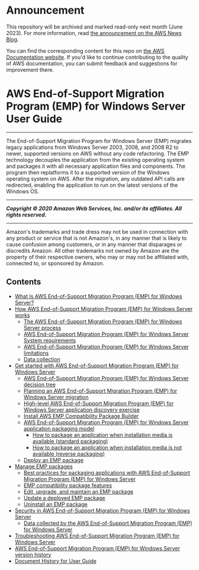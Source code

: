 # Announcement

This repository will be archived and marked read-only next month (June 2023). For more information, read [the announcement on the AWS News Blog](https://aws.amazon.com/blogs/aws/retiring-the-aws-documentation-on-github/).

You can find the corresponding content for this repo on [the AWS Documentation website](https://docs.aws.amazon.com/emp/latest/userguide). If you'd like to continue contributing to the quality of AWS documentation, you can submit feedback and suggestions for improvement there.

# AWS End-of-Support Migration Program (EMP) for Windows Server User Guide
-----

The End-of-Support Migration Program for Windows Server (EMP) migrates legacy applications from Windows Server 2003, 2008, and 2008 R2 to newer, supported versions on AWS without any code refactoring. The EMP technology decouples the application from the existing operating system and packages it with all necessary application files and components. The program then replatforms it to a supported version of the Windows operating system on AWS. After the migration, any outdated API calls are redirected, enabling the application to run on the latest versions of the Windows OS.


-----
*****Copyright &copy; 2020 Amazon Web Services, Inc. and/or its affiliates. All rights reserved.*****

-----
Amazon's trademarks and trade dress may not be used in 
     connection with any product or service that is not Amazon's, 
     in any manner that is likely to cause confusion among customers, 
     or in any manner that disparages or discredits Amazon. All other 
     trademarks not owned by Amazon are the property of their respective
     owners, who may or may not be affiliated with, connected to, or 
     sponsored by Amazon.



## Contents
+ [What Is AWS End-of-Support Migration Program (EMP) for Windows Server?](doc_source/emp-what-is.md)
+ [How AWS End-of-Support Migration Program (EMP) for Windows Server works](doc_source/emp-how-it-works.md)
   + [The AWS End-of-Support Migration Program (EMP) for Windows Server process](doc_source/emp-steps.md)
   + [AWS End-of-Support Migration Program (EMP) for Windows Server System requirements](doc_source/emp-supported-os.md)
   + [AWS End-of-Support Migration Program (EMP) for Windows Server limitations](doc_source/emp-limitations.md)
   + [Data collection](emp-data.md)
+ [Get started with AWS End-of-Support Migration Program (EMP) for Windows Server](doc_source/emp-getting-started.md)
   + [AWS End-of-Support Migration Program (EMP) for Windows Server decision tree](doc_source/emp-decision-tree.md)
   + [Planning an AWS End-of-Support Migration Program (EMP) for Windows Server migration](doc_source/emp-planning.md)
   + [High-level AWS End-of-Support Migration Program (EMP) for Windows Server application discovery exercise](doc_source/emp-high-level-discovery.md)
   + [Install AWS EMP Compatibility Package Builder](emp-install-compatibility-package-builder.md)
   + [AWS End-of-Support Migration Program (EMP) for Windows Server application packaging model](doc_source/emp-packaging-model.md)
      + [How to package an application when installation media is available (standard packaging)](doc_source/emp-getting-started-packaging-media.md)
      + [How to package an application when installation media is not available (reverse packaging)](doc_source/emp-getting-started-packaging-no-media.md)
   + [Deploy an EMP package](emp-deploy.md)
+ [Manage EMP packages](emp-manage.md)
   + [Best practices for packaging applications with AWS End-of-Support Migration Program (EMP) for Windows Server](doc_source/emp-best-practices.md)
   + [EMP compatibility package features](doc_source/emp-compatibility-package-features.md)
   + [Edit, upgrade, and maintain an EMP package](doc_source/emp-edit-upgrade-maintain.md)
   + [Update a deployed EMP package](doc_source/emp-deploy-updated-package.md)
   + [Uninstall an EMP package](doc_source/emp-uninstall.md)
+ [Security in AWS End-of-Support Migration Program (EMP) for Windows Server](doc_source/emp-security.md)
   + [Data collected by the AWS End-of-Support Migration Program (EMP) for Windows Server](doc_source/emp-security-data.md)
+ [Troubleshooting AWS End-of-Support Migration Program (EMP) for Windows Server](doc_source/emp-troubleshooting.md)
+ [AWS End-of-Support Migration Program (EMP) for Windows Server version history](doc_source/emp-versions.md)
+ [Document History for User Guide](doc_source/doc-history.md)

